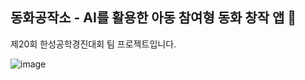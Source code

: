 ## 동화공작소 - AI를 활용한 아동 참여형 동화 창작 앱 🌈
제20회 한성공학경진대회 팀 프로젝트입니다.

![image](https://github.com/user-attachments/assets/c63032d4-eabf-4de8-ae3b-8f901d7fa120)
